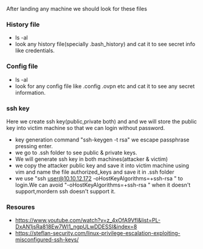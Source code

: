 After landing any machine we should look for these files
### History file
- ls -al
- look any history file(specially .bash_history)  and cat it to see secret info like credentials.
### Config file
- ls -al
- look for any config file like .config .ovpn etc and cat it to see any secret information.
### ssh key
Here we create ssh key(public,private both) and and we will store the public key into victim machine so that we can
login without password.
- key generation command "ssh-keygen -t rsa" we escape passphrase pressing enter.
- we go to .ssh folder to see public & private keys.
- We will generate ssh key in both machines(attacker & victim)
- we copy the attacker public key and save it into victim machine using vim and name the file authorized_keys and save
  it in .ssh folder
- we use "ssh user@10.10.12.172 -oHostKeyAlgorithms=+ssh-rsa " to login.We can avoid "-oHostKeyAlgorithms=+ssh-rsa "
  when it doesn't support,mordern ssh doesn't support it.

### Resoures
- https://www.youtube.com/watch?v=z_4xOfA9VfI&list=PL-DxAN1jsRa818Ew7WI1_ngpULwDDESSI&index=8
- https://steflan-security.com/linux-privilege-escalation-exploiting-misconfigured-ssh-keys/
